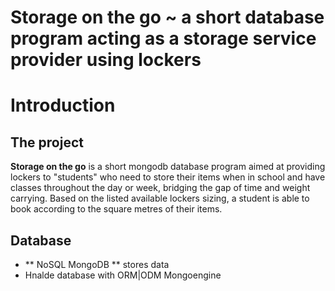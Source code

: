 # Storage on the go ~ a short database program acting as a storage service provider using lockers

# Introduction

## The project
**Storage on the go** is a short mongodb database program aimed at providing lockers to "students" who need to store their items when in school and have classes throughout the day or week, bridging the gap of time and weight carrying. Based on the listed available lockers sizing, a student is able to book according to the square metres of their items.

## Database
- ** NoSQL MongoDB ** stores data
- Hnalde database with ORM|ODM Mongoengine 
